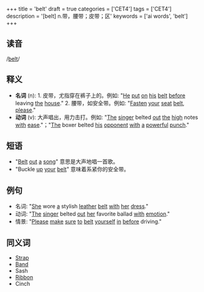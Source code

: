 +++
title = 'belt'
draft = true
categories = ['CET4']
tags = ['CET4']
description = '[belt] n.带，腰带；皮带；区'
keywords = ['ai words', 'belt']
+++

## 读音
/[belt](/post/belt/)/

## 释义
- **名词** (n): 1. 皮带，尤指穿在裤子上的。例如: "[He](/post/he/) [put](/post/put/) [on](/post/on/) [his](/post/his/) [belt](/post/belt/) [before](/post/before/) leaving [the](/post/the/) [house](/post/house/)." 2. 腰带，如安全带。例如: "[Fasten](/post/fasten/) [your](/post/your/) [seat](/post/seat/) [belt](/post/belt/), [please](/post/please/)."
- **动词** (v): 大声唱出，用力击打。例如: "[The](/post/the/) [singer](/post/singer/) belted [out](/post/out/) [the](/post/the/) [high](/post/high/) notes [with](/post/with/) [ease](/post/ease/)."；"[The](/post/the/) boxer belted [his](/post/his/) [opponent](/post/opponent/) [with](/post/with/) [a](/post/a/) [powerful](/post/powerful/) [punch](/post/punch/)."

## 短语
- "[Belt](/post/belt/) [out](/post/out/) [a](/post/a/) [song](/post/song/)" 意思是大声地唱一首歌。
- "Buckle [up](/post/up/) [your](/post/your/) [belt](/post/belt/)" 意味着系紧你的安全带。

## 例句
- 名词: "[She](/post/she/) wore [a](/post/a/) stylish [leather](/post/leather/) [belt](/post/belt/) [with](/post/with/) [her](/post/her/) [dress](/post/dress/)."
- 动词: "[The](/post/the/) [singer](/post/singer/) belted [out](/post/out/) [her](/post/her/) favorite ballad [with](/post/with/) [emotion](/post/emotion/)."
- 情景: "[Please](/post/please/) [make](/post/make/) [sure](/post/sure/) [to](/post/to/) [belt](/post/belt/) [yourself](/post/yourself/) [in](/post/in/) [before](/post/before/) driving."

## 同义词
- [Strap](/post/strap/)
- [Band](/post/band/)
- Sash
- [Ribbon](/post/ribbon/)
- Cinch
